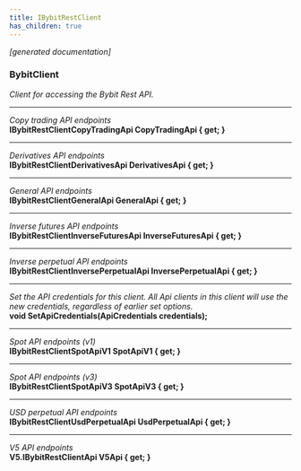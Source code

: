 ```yaml
---
title: IBybitRestClient
has_children: true
---
```

*[generated documentation]*  
### BybitClient  
*Client for accessing the Bybit Rest API.*
  
***
*Copy trading API endpoints*  
**IBybitRestClientCopyTradingApi CopyTradingApi { get; }**  
***
*Derivatives API endpoints*  
**IBybitRestClientDerivativesApi DerivativesApi { get; }**  
***
*General API endpoints*  
**IBybitRestClientGeneralApi GeneralApi { get; }**  
***
*Inverse futures API endpoints*  
**IBybitRestClientInverseFuturesApi InverseFuturesApi { get; }**  
***
*Inverse perpetual API endpoints*  
**IBybitRestClientInversePerpetualApi InversePerpetualApi { get; }**  
***
*Set the API credentials for this client. All Api clients in this client will use the new credentials, regardless of earlier set options.*  
**void SetApiCredentials(ApiCredentials credentials);**  
***
*Spot API endpoints (v1)*  
**IBybitRestClientSpotApiV1 SpotApiV1 { get; }**  
***
*Spot API endpoints (v3)*  
**IBybitRestClientSpotApiV3 SpotApiV3 { get; }**  
***
*USD perpetual API endpoints*  
**IBybitRestClientUsdPerpetualApi UsdPerpetualApi { get; }**  
***
*V5 API endpoints*  
**V5.IBybitRestClientApi V5Api { get; }**  
